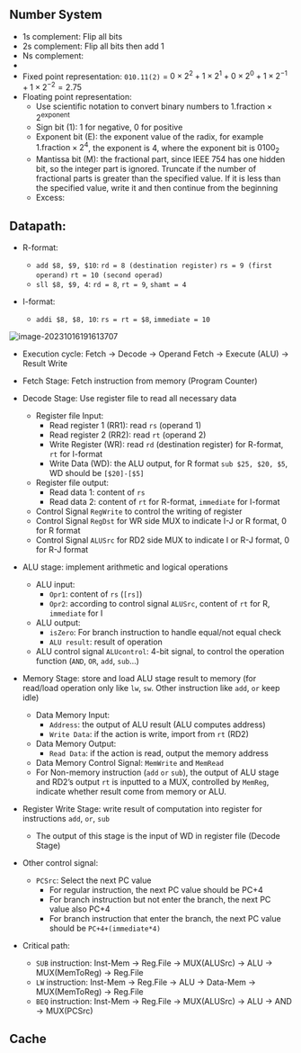 ## Number System

- 1s complement: Flip all bits
- 2s complement: Flip all bits then add 1
- Ns complement: 
- 
- Fixed point representation: `010.11(2)` = $0\times2^2+1\times 2^1+0\times 2^0+1\times 2^{-1}+1\times2^{-2}=2.75$
- Floating point representation: 
  - Use scientific notation to convert binary numbers to $1.\text{fraction}\times2^{\text{exponent}}$
  - Sign bit (1): 1 for negative, 0 for positive
  - Exponent bit (E): the exponent value of the radix, for example $1.\text{fraction}\times2^{\text{4}}$, the exponent is 4, where the exponent bit is $0100_2$
  - Mantissa bit (M): the fractional part, since IEEE 754 has one hidden bit, so the integer part is ignored. Truncate if the number of fractional parts is greater than the specified value. If it is less than the specified value, write it and then continue from the beginning
  - Excess: 





## Datapath:

- R-format: 
  - `add $8, $9, $10`: `rd = 8 (destination register)` `rs = 9 (first operand)` `rt = 10 (second operad)`
  - `sll $8, $9, 4`: `rd = 8`, `rt = 9`, `shamt = 4`

- I-format: 
  - `addi $8, $8, 10`: `rs = rt = $8`, `immediate = 10`

![image-20231016191613707](https://images.wu.engineer/images/2023/10/16/image-20231016191613707.png)

- Execution cycle: Fetch -> Decode -> Operand Fetch -> Execute (ALU) -> Result Write
- Fetch Stage: Fetch instruction from memory (Program Counter)
- Decode Stage: Use register file to read all necessary data
  - Register file Input:
    - Read register 1 (RR1): read `rs` (operand 1)
    - Read register 2 (RR2): read `rt` (operand 2)
    - Write Register (WR): read `rd` (destination register) for R-format, `rt` for I-format
    - Write Data (WD): the ALU output, for R format `sub $25, $20, $5`, WD should be `[$20]-[$5]`
  - Register file output:
    - Read data 1: content of `rs`
    - Read data 2: content of `rt` for R-format, `immediate` for I-format
  - Control Signal `RegWrite` to control the writing of register
  - Control Signal `RegDst` for WR side MUX to indicate I-J or R format, 0 for R format
  - Control Signal `ALUSrc` for RD2 side MUX to indicate I or R-J format, 0 for R-J format
- ALU stage: implement arithmetic and logical operations
  - ALU input:
    - `Opr1`: content of `rs` (`[rs]`)
    - `Opr2`: according to control signal `ALUSrc`, content of `rt` for R, `immediate` for I
  - ALU output:
    - `isZero`: For branch instruction to handle equal/not equal check
    - `ALU result`: result of operation
  - ALU control signal `ALUcontrol`: 4-bit signal, to control the operation function (`AND`, `OR`, `add`, `sub`…)
- Memory Stage: store and load ALU stage result to memory (for read/load operation only like `lw`, `sw`. Other instruction like `add`, `or` keep idle)
  - Data Memory Input:
    - `Address`: the output of ALU result (ALU computes address)
    - `Write Data`: if the action is write, import from `rt` (RD2)
  - Data Memory Output:
    - `Read Data`: if the action is read, output the memory address
  - Data Memory Control Signal: `MemWrite` and `MemRead`
  - For Non-memory instruction (`add` `or` `sub`), the output of ALU stage and RD2’s output `rt` is inputted to a MUX, controlled by `MemReg`, indicate whether result come from memory or ALU.
- Register Write Stage: write result of computation into register for instructions `add`, `or`, `sub`
  - The output of this stage is the input of WD in register file (Decode Stage)

- Other control signal:
  - `PCSrc`: Select the next PC value
    - For regular instruction, the next PC value should be PC+4
    - For branch instruction but not enter the branch, the next PC value also PC+4
    - For branch instruction that enter the branch, the next PC value should be `PC+4+(immediate*4)`
- Critical path:
  - `SUB` instruction: Inst-Mem -> Reg.File -> MUX(ALUSrc) -> ALU -> MUX(MemToReg) -> Reg.File
  - `LW` instruction: Inst-Mem -> Reg.File -> ALU -> Data-Mem -> MUX(MemToReg) -> Reg.File
  - `BEQ` instruction: Inst-Mem -> Reg.File -> MUX(ALUSrc) -> ALU -> AND -> MUX(PCSrc)



## Cache


